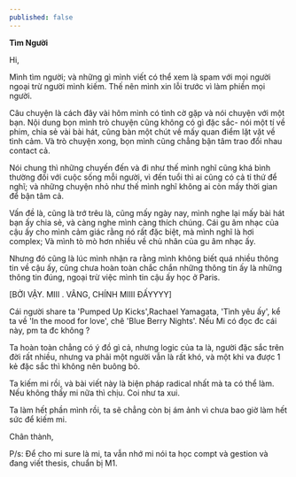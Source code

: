 ```yaml
---
published: false
---
```

__Tìm Người__

Hi,

Mình tìm người; và những gì mình viết có thể xem là spam với mọi người ngoại trừ người mình kiếm. Thế nên mình xin lỗi trước vì làm phiền mọi người.

Câu chuyện là cách đây vài hôm mình có tình cờ gặp và nói chuyện với một bạn. Nội dung bọn mình trò chuyện cũng không có gì đặc sắc- nói một tí về phim, chia sẻ vài bài hát, cũng bàn một chút về mấy quan điểm lặt vặt về tình cảm. Và trò chuyện xong, bọn mình cũng chẳng bận tâm trao đổi nhau contact cả.

Nói chung thì những chuyến đến và đi như thế mình nghĩ cũng khá bình thường đối với cuộc sống mỗi người, vì đến tuổi thì ai cũng có cả tỉ thứ để nghĩ; và những chuyện nhỏ như thế mình nghĩ không ai còn mấy thời gian để bận tâm cả.

Vấn đề là, cũng là trớ trêu là, cũng mấy ngày nay, mình nghe lại mấy bài hát bạn ấy chia sẻ, và càng nghe mình càng thích chúng. Cái gu âm nhạc của cậu ấy cho mình cảm giác rằng nó rất đặc biệt, mà mình nghĩ là hơi complex; Và mình tò mò hơn nhiều về chủ nhân của gu âm nhạc ấy.

Nhưng đó cũng là lúc mình nhận ra rằng mình không biết quá nhiều thông tin về cậu ấy, cũng chưa hoàn toàn chắc chắn những thông tin ấy là những thông tin đúng, ngoại trừ việc mình tin cậu ấy học ở Paris.

[BỞI VẬY. MIII . VÂNG, CHÍNH MIIII ĐẤYYYY]

Cái người share ta 'Pumped Up Kicks',Rachael Yamagata, 'Tình yêu ấy', kể ta về 'In the mood for love', chê 'Blue Berry Nights'. Nếu Mi có đọc đc cái này, pm ta đc không ? 

Ta hoàn toàn chẳng có ý đồ gì cả, nhưng logic của ta là, người đặc sắc trên đời rất nhiều, nhưng va phải một người vẫn là rất khó, và một khi va được 1 kẻ đặc sắc thì không nên buông bỏ.

Ta kiếm mi rồi, và bài viết này là biện pháp radical nhất mà ta có thể làm. Nếu không thấy mi nữa thì chịu. Coi như ta xui.

Ta làm hết phần mình rồi, ta sẽ chẳng còn bị ám ảnh vì chưa bao giờ làm hết sức để kiếm mi.

Chân thành,

P/s: Để cho mi sure là mi, ta vẫn nhớ mi nói ta học compt và gestion và đang viết thesis, chuẩn bị M1.
